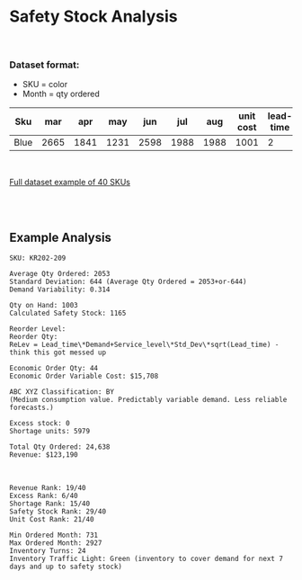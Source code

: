 # Safety Stock Analysis

<br>

### Dataset format:
- SKU = color
- Month = qty ordered

Sku | mar | apr | may | jun | jul | aug | unit cost | lead-time | retail_price | qty_on_hand | backlog
--- | --- | --- | --- | --- | --- | --- | --- | --- | --- | --- | ---
Blue | 2665 | 1841 | 1231 | 2598 | 1988 | 1988 | 1001 | 2 | 5000 | 1003 | 10

<br>

[Full dataset example of 40 SKUs](https://github.com/KevinFasusi/supplychainpy/blob/master/supplychainpy/sample_data/complete_dataset_small.csv)

<br>
<br>

## Example Analysis
```
SKU: KR202-209

Average Qty Ordered: 2053  
Standard Deviation: 644 (Average Qty Ordered = 2053+or-644)  
Demand Variability: 0.314

Qty on Hand: 1003  
Calculated Safety Stock: 1165

Reorder Level:  
Reorder Qty: 
ReLev = Lead_time\*Demand+Service_level\*Std_Dev\*sqrt(Lead_time) - think this got messed up

Economic Order Qty: 44  
Economic Order Variable Cost: $15,708

ABC XYZ Classification: BY
(Medium consumption value. Predictably variable demand. Less reliable forecasts.)

Excess stock: 0  
Shortage units: 5979

Total Qty Ordered: 24,638  
Revenue: $123,190
```

<br>

```
Revenue Rank: 19/40  
Excess Rank: 6/40  
Shortage Rank: 15/40  
Safety Stock Rank: 29/40  
Unit Cost Rank: 21/40

Min Ordered Month: 731  
Max Ordered Month: 2927  
Inventory Turns: 24  
Inventory Traffic Light: Green (inventory to cover demand for next 7 days and up to safety stock)
```
